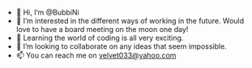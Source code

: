 - 👋 Hi, I’m @BubbiNi
- 👀 I’m interested in the different ways of working in the future. Would love to have a board meeting on the moon one day!
- 🌱 Learning the world of coding is all very exciting.
- 💞️ I’m looking to collaborate on any ideas that seem impossible.
- 📫 You can reach me on velvet033@yahoo.com

<!---
BubbiNi/BubbiNi is a ✨ special ✨ repository because its `README.md` (this file) appears on your GitHub profile.
You can click the Preview link to take a look at your changes.
--->
